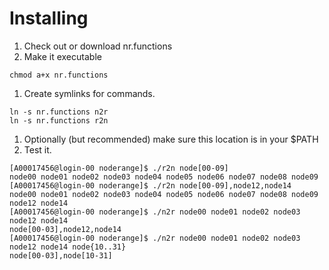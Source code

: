 # Installing #

  1. Check out or download nr.functions
  1. Make it executable
```
chmod a+x nr.functions
```
  1. Create symlinks for commands.
```
ln -s nr.functions n2r
ln -s nr.functions r2n
```
  1. Optionally (but recommended) make sure this location is in your $PATH
  1. Test it.
```
[A00017456@login-00 noderange]$ ./r2n node[00-09]
node00 node01 node02 node03 node04 node05 node06 node07 node08 node09
[A00017456@login-00 noderange]$ ./r2n node[00-09],node12,node14
node00 node01 node02 node03 node04 node05 node06 node07 node08 node09 node12 node14
[A00017456@login-00 noderange]$ ./n2r node00 node01 node02 node03 node12 node14             
node[00-03],node12,node14
[A00017456@login-00 noderange]$ ./n2r node00 node01 node02 node03 node12 node14 node{10..31}
node[00-03],node[10-31]
```